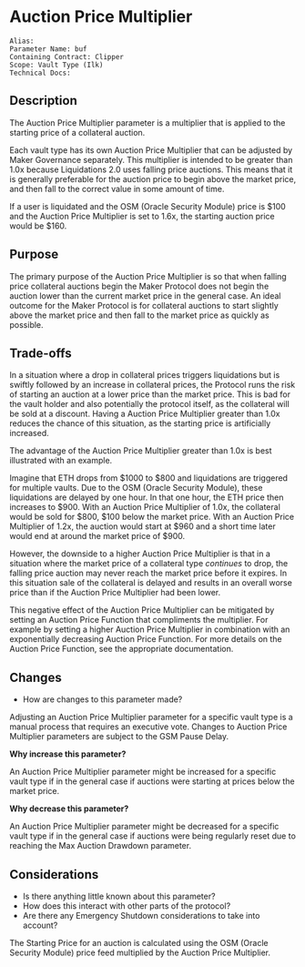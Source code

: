 # Auction Price Multiplier

```
Alias:
Parameter Name: buf
Containing Contract: Clipper
Scope: Vault Type (Ilk)
Technical Docs:
```

## Description

The Auction Price Multiplier parameter is a multiplier that is applied to the starting price of a collateral auction. 

Each vault type has its own Auction Price Multiplier that can be adjusted by Maker Governance separately. This multiplier is intended to be greater than 1.0x because Liquidations 2.0 uses falling price auctions. This means that it is generally preferable for the auction price to begin above the market price, and then fall to the correct value in some amount of time.

If a user is liquidated and the OSM (Oracle Security Module) price is $100 and the Auction Price Multiplier is set to 1.6x, the starting auction price would be $160.

## Purpose

The primary purpose of the Auction Price Multiplier is so that when falling price collateral auctions begin the Maker Protocol does not begin the auction lower than the current market price in the general case. An ideal outcome for the Maker Protocol is for collateral auctions to start slightly above the market price and then fall to the market price as quickly as possible.

## Trade-offs

In a situation where a drop in collateral prices triggers liquidations but is swiftly followed by an increase in collateral prices, the Protocol runs the risk of starting an auction at a lower price than the market price. This is bad for the vault holder and also potentially the protocol itself, as the collateral will be sold at a discount. Having a Auction Price Multiplier greater than 1.0x reduces the chance of this situation, as the starting price is artificially increased.

The advantage of the Auction Price Multiplier greater than 1.0x is best illustrated with an example. 

Imagine that ETH drops from $1000 to $800 and liquidations are triggered for multiple vaults. Due to the OSM (Oracle Security Module), these liquidations are delayed by one hour. In that one hour, the ETH price then increases to $900. With an Auction Price Multiplier of 1.0x, the collateral would be sold for $800, $100 below the market price. With an Auction Price Multiplier of 1.2x, the auction would start at $960 and a short time later would end at around the market price of $900.

However, the downside to a higher Auction Price Multiplier is that in a situation where the market price of a collateral type *continues* to drop, the falling price auction may never reach the market price before it expires. In this situation sale of the collateral is delayed and results in an overall worse price than if the Auction Price Multiplier had been lower.

This negative effect of the Auction Price Multiplier can be mitigated by setting an Auction Price Function that compliments the multiplier. For example by setting a higher Auction Price Multiplier in combination with an exponentially decreasing Auction Price Function. For more details on the Auction Price Function, see the appropriate documentation.

## Changes
* How are changes to this parameter made?

Adjusting an Auction Price Multiplier parameter for a specific vault type is a manual process that requires an executive vote. Changes to Auction Price Multiplier parameters are subject to the GSM Pause Delay.

**Why increase this parameter?**

An Auction Price Multiplier parameter might be increased for a specific vault type if in the general case if auctions were starting at prices below the market price.

**Why decrease this parameter?**

An Auction Price Multiplier parameter might be decreased for a specific vault type if in the general case if auctions were being regularly reset due to reaching the Max Auction Drawdown parameter.

## Considerations
* Is there anything little known about this parameter?
* How does this interact with other parts of the protocol?
* Are there any Emergency Shutdown considerations to take into account?

The Starting Price for an auction is calculated using the OSM (Oracle Security Module) price feed multiplied by the Auction Price Multiplier.

